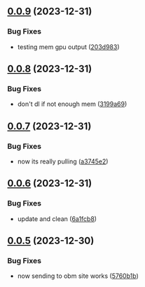 ## [0.0.9](https://github.com/technovangelist/obm/compare/v0.0.8...v0.0.9) (2023-12-31)


### Bug Fixes

* testing mem gpu output ([203d983](https://github.com/technovangelist/obm/commit/203d9831de47dc10b21a42e91c9bdfb2a6a1ba15))



## [0.0.8](https://github.com/technovangelist/obm/compare/v0.0.7...v0.0.8) (2023-12-31)


### Bug Fixes

* don't dl if not enough mem ([3199a69](https://github.com/technovangelist/obm/commit/3199a69011f294a2e41000963615a4a033456469))



## [0.0.7](https://github.com/technovangelist/obm/compare/v0.0.6...v0.0.7) (2023-12-31)


### Bug Fixes

* now its really pulling ([a3745e2](https://github.com/technovangelist/obm/commit/a3745e2df8c7283a6aa145108acc956da258f7c4))



## [0.0.6](https://github.com/technovangelist/obm/compare/v0.0.5...v0.0.6) (2023-12-31)


### Bug Fixes

* update and clean ([6a1fcb8](https://github.com/technovangelist/obm/commit/6a1fcb8bdbac3f49e26ecf8bf6cff3e4218cd42f))



## [0.0.5](https://github.com/technovangelist/obm/compare/v0.0.4...v0.0.5) (2023-12-30)


### Bug Fixes

* now sending to obm site works ([5760b1b](https://github.com/technovangelist/obm/commit/5760b1bc2f997076d505e6e655d0dff387acfebd))



